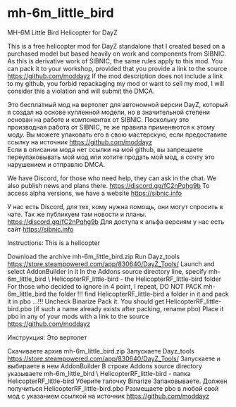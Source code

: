 # mh-6m_little_bird
 MH-6M Little Bird Helicopter for DayZ
 
 This is a free helicopter mod for DayZ standalone that I created based on a purchased model but based heavily on work and components from SIBNIC. As this is derivative work of SIBNIC, the same rules apply to this mod. You can pack it to your workshop, provided that you provide a link to the source https://github.com/moddayz If the mod description does not include a link to my github, you forbid repackaging my mod or want to sell my mod, I will consider this a violation and will submit the DMCA.

Это бесплатный мод на вертолет для автономной версии DayZ, который я создал на основе купленной модели, но в значительной степени основан на работе и компонентах от SIBNIC. 
Поскольку это производная работа от SIBNIC, те же правила применяются к этому моду. Вы можете упаковать его в свою мастерскую, если предоставите ссылку на источник https://github.com/moddayz  
Если в описании мода нет ссылки на мой github, вы запрещаете переупаковывать мой мод или хотите продать мой мод, я сочту это нарушением и отправлю DMCA.

We have Discord, for those who need help, they can ask in the chat. We also publish news and plans there. https://discord.gg/fC2nPqhg9b To access alpha versions, we have a website https://sibnic.info

У нас есть Discord, для тех, кому нужна помощь, они могут спросить в чате. Так же публикуем там новости и планы. https://discord.gg/fC2nPqhg9b Для доступа к альфа версиям у нас есть сайт https://sibnic.info

Instructions: This is a helicopter

Download the archive mh-6m_little_bird.zip
Run Dayz_tools https://store.steampowered.com/app/830640/DayZ_Tools/
Launch and select AddonBuilder in it
In the Addons source directory line, specify mh-6m_little_bird \ HelicopterRF_little-bird - the HelicopterRF_little-bird folder
For those who decided to ignore in 4 point, I repeat, DO NOT PACK mh-6m_little_bird the folder !!! find HelicopterRF_little-bird a folder in it and pack it in pbo ...!!!
Uncheck Binarize
Pack it.
You should get HelicopterRF_little-bird.pbo (if such a name already exists after packing, rename pbo)
Place it pbo in any of your mods with a link to the source https://github.com/moddayz


Инструкция: Это вертолет

Скачиваете архив mh-6m_little_bird.zip
Запускаете Dayz_tools https://store.steampowered.com/app/830640/DayZ_Tools/
Запускаете и выбираете в нем AddonBuilder
В строке Addons source directory указываете mh-6m_little_bird \ HelicopterRF_little-bird - папка HelicopterRF_little-bird
Уберите галочку Binarize
Запаковываете.
Должен получиться HelicopterRF_little-bird.pbo
Размещаете pbo в любой свой мод с указанием ссылкой на источник https://github.com/moddayz

